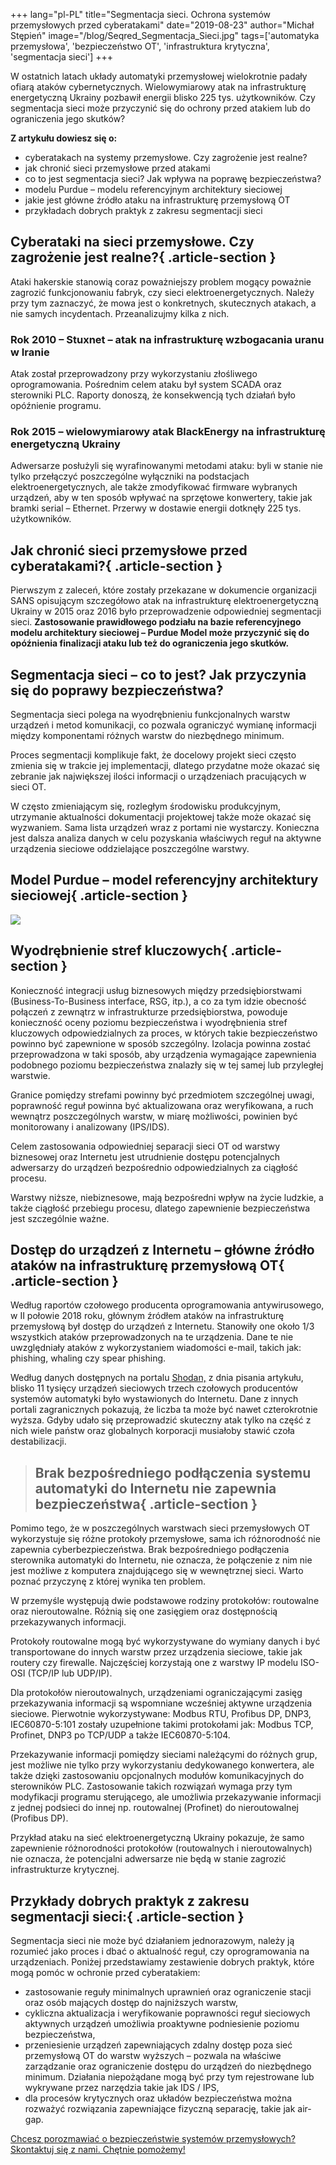 +++
lang="pl-PL"
title="Segmentacja sieci. Ochrona systemów przemysłowych przed cyberatakami"
date="2019-08-23"
author="Michał Stępień"
image="/blog/Seqred_Segmentacja_Sieci.jpg"
tags=['automatyka przemysłowa', 'bezpieczeństwo OT', 'infrastruktura krytyczna', 'segmentacja sieci']
+++

W ostatnich latach układy automatyki przemysłowej wielokrotnie padały ofiarą ataków cybernetycznych. Wielowymiarowy atak na infrastrukturę energetyczną Ukrainy pozbawił energii blisko 225 tys. użytkowników. Czy segmentacja sieci może przyczynić się do ochrony przed atakiem lub do ograniczenia jego skutków?

**Z artykułu dowiesz się o:**

*   cyberatakach na systemy przemysłowe. Czy zagrożenie jest realne?
*   jak chronić sieci przemysłowe przed atakami
*   co to jest segmentacja sieci? Jak wpływa na poprawę bezpieczeństwa?
*   modelu Purdue – modelu referencyjnym architektury sieciowej
*   jakie jest główne źródło ataku na infrastrukturę przemysłową OT
*   przykładach dobrych praktyk z zakresu segmentacji sieci


 ## Cyberataki na sieci przemysłowe. Czy zagrożenie jest realne?{ .article-section }

Ataki hakerskie stanowią coraz poważniejszy problem mogący poważnie zagrozić funkcjonowaniu fabryk, czy sieci elektroenergetycznych. Należy przy tym zaznaczyć, że mowa jest o konkretnych, skutecznych atakach, a nie samych incydentach. Przeanalizujmy kilka z nich.

### Rok 2010 – Stuxnet – atak na infrastrukturę wzbogacania uranu w Iranie

Atak został przeprowadzony przy wykorzystaniu złośliwego oprogramowania. Pośrednim celem ataku był system SCADA oraz sterowniki PLC. Raporty donoszą, że konsekwencją tych działań było opóźnienie programu.

### Rok 2015 – wielowymiarowy atak BlackEnergy na infrastrukturę energetyczną Ukrainy

Adwersarze posłużyli się wyrafinowanymi metodami ataku: byli w stanie nie tylko przełączyć poszczególne wyłączniki na podstacjach elektroenergetycznych, ale także zmodyfikować firmware wybranych urządzeń, aby w ten sposób wpływać na sprzętowe konwertery, takie jak bramki serial – Ethernet. Przerwy w dostawie energii dotknęły 225 tys. użytkowników.

## Jak chronić sieci przemysłowe przed cyberatakami?{ .article-section }

Pierwszym z zaleceń, które zostały przekazane w dokumencie organizacji SANS opisującym szczegółowo atak na infrastrukturę elektroenergetyczną Ukrainy w 2015 oraz 2016 było przeprowadzenie odpowiedniej segmentacji sieci. **Zastosowanie prawidłowego podziału na bazie referencyjnego modelu architektury sieciowej – Purdue Model może przyczynić się do opóźnienia finalizacji ataku lub też do ograniczenia jego skutków.**

## Segmentacja sieci – co to jest? Jak przyczynia się do poprawy bezpieczeństwa?

Segmentacja sieci polega na wyodrębnieniu funkcjonalnych warstw urządzeń i metod komunikacji, co pozwala ograniczyć wymianę informacji między komponentami różnych warstw do niezbędnego minimum.

Proces segmentacji komplikuje fakt, że docelowy projekt sieci często zmienia się w trakcie jej implementacji, dlatego przydatne może okazać się zebranie jak największej ilości informacji o urządzeniach pracujących w sieci OT.

W często zmieniającym się, rozległym środowisku produkcyjnym, utrzymanie aktualności dokumentacji projektowej także może okazać się wyzwaniem. Sama lista urządzeń wraz z portami nie wystarczy. Konieczna jest dalsza analiza danych w celu pozyskania właściwych reguł na aktywne urządzenia sieciowe oddzielające poszczególne warstwy.

## **Model Purdue – model referencyjny architektury sieciowej**{ .article-section }

![](/blog/Purdue_Model_Architektury_Sieciowej.jpg)

## **Wyodrębnienie stref kluczowych**{ .article-section }

Konieczność integracji usług biznesowych między przedsiębiorstwami (Business-To-Business interface, RSG, itp.), a co za tym idzie obecność połączeń z zewnątrz w infrastrukturze przedsiębiorstwa, powoduje konieczność oceny poziomu bezpieczeństwa i wyodrębnienia stref kluczowych odpowiedzialnych za proces, w których takie bezpieczeństwo powinno być zapewnione w sposób szczególny. Izolacja powinna zostać przeprowadzona w taki sposób, aby urządzenia wymagające zapewnienia podobnego poziomu bezpieczeństwa znalazły się w tej samej lub przyległej warstwie.

Granice pomiędzy strefami powinny być przedmiotem szczególnej uwagi, poprawność reguł powinna być aktualizowana oraz weryfikowana, a ruch wewnątrz poszczególnych warstw, w miarę możliwości, powinien być monitorowany i analizowany (IPS/IDS).

Celem zastosowania odpowiedniej separacji sieci OT od warstwy biznesowej oraz Internetu jest utrudnienie dostępu potencjalnych adwersarzy do urządzeń bezpośrednio odpowiedzialnych za ciągłość procesu.

Warstwy niższe, niebiznesowe, mają bezpośredni wpływ na życie ludzkie, a także ciągłość przebiegu procesu, dlatego zapewnienie bezpieczeństwa jest szczególnie ważne.

## Dostęp do urządzeń z Internetu – główne źródło ataków na infrastrukturę przemysłową OT{ .article-section }

Według raportów czołowego producenta oprogramowania antywirusowego, w II połowie 2018 roku, głównym źródłem ataków na infrastrukturę przemysłową był dostęp do urządzeń z Internetu. Stanowiły one około 1/3 wszystkich ataków przeprowadzonych na te urządzenia. Dane te nie uwzględniały ataków z wykorzystaniem wiadomości e-mail, takich jak: phishing, whaling czy spear phishing.

Według danych dostępnych na portalu [Shodan,](https://seqred.pl/shodan-rekonesans-infrastruktury-it-ot/) z dnia pisania artykułu, blisko 11 tysięcy urządzeń sieciowych trzech czołowych producentów systemów automatyki było wystawionych do Internetu. Dane z innych portali zagranicznych pokazują, że liczba ta może być nawet czterokrotnie wyższa. Gdyby udało się przeprowadzić skuteczny atak tylko na część z nich wiele państw oraz globalnych korporacji musiałoby stawić czoła destabilizacji.

> ## Brak bezpośredniego podłączenia systemu automatyki do Internetu nie zapewnia bezpieczeństwa{ .article-section }

Pomimo tego, że w poszczególnych warstwach sieci przemysłowych OT wykorzystuje się różne protokoły przemysłowe, sama ich różnorodność nie zapewnia cyberbezpieczeństwa. Brak bezpośredniego podłączenia sterownika automatyki do Internetu, nie oznacza, że połączenie z nim nie jest możliwe z komputera znajdującego się w wewnętrznej sieci. Warto poznać przyczynę z której wynika ten problem.

W przemyśle występują dwie podstawowe rodziny protokołów: routowalne oraz nieroutowalne. Różnią się one zasięgiem oraz dostępnością przekazywanych informacji.

Protokoły routowalne mogą być wykorzystywane do wymiany danych i być transportowane do innych warstw przez urządzenia sieciowe, takie jak routery czy firewalle. Najczęściej korzystają one z warstwy IP modelu ISO-OSI (TCP/IP lub UDP/IP).

Dla protokołów nieroutowalnych, urządzeniami ograniczającymi zasięg przekazywania informacji są wspomniane wcześniej aktywne urządzenia sieciowe. Pierwotnie wykorzystywane: Modbus RTU, Profibus DP, DNP3, IEC60870-5:101 zostały uzupełnione takimi protokołami jak: Modbus TCP, Profinet, DNP3 po TCP/UDP a także IEC60870-5:104.

Przekazywanie informacji pomiędzy sieciami należącymi do różnych grup, jest możliwe nie tylko przy wykorzystaniu dedykowanego konwertera, ale także dzięki zastosowaniu opcjonalnych modułów komunikacyjnych do sterowników PLC. Zastosowanie takich rozwiązań wymaga przy tym modyfikacji programu sterującego, ale umożliwia przekazywanie informacji z jednej podsieci do innej np. routowalnej (Profinet) do nieroutowalnej (Profibus DP).

Przykład ataku na sieć elektroenergetyczną Ukrainy pokazuje, że samo zapewnienie różnorodności protokołów (routowalnych i nieroutowalnych) nie oznacza, że potencjalni adwersarze nie będą w stanie zagrozić infrastrukturze krytycznej.

## Przykłady dobrych praktyk z zakresu segmentacji sieci:{ .article-section }

Segmentacja sieci nie może być działaniem jednorazowym, należy ją rozumieć jako proces i dbać o aktualność reguł, czy oprogramowania na urządzeniach. Poniżej przedstawiamy zestawienie dobrych praktyk, które mogą pomóc w ochronie przed cyberatakiem:

*   zastosowanie reguły minimalnych uprawnień oraz ograniczenie stacji oraz osób mających dostęp do najniższych warstw,
*   cykliczna aktualizacja i weryfikowanie poprawności reguł sieciowych aktywnych urządzeń umożliwia proaktywne podniesienie poziomu bezpieczeństwa,
*   przeniesienie urządzeń zapewniających zdalny dostęp poza sieć przemysłową OT do warstw wyższych – pozwala na właściwe zarządzanie oraz ograniczenie dostępu do urządzeń do niezbędnego minimum. Działania niepożądane mogą być przy tym rejestrowane lub wykrywane przez narzędzia takie jak IDS / IPS,
*   dla procesów krytycznych oraz układów bezpieczeństwa można rozważyć rozwiązania zapewniające fizyczną separację, takie jak air-gap.

[Chcesz porozmawiać o bezpieczeństwie systemów przemysłowych? Skontaktuj się z nami. Chętnie pomożemy!](https://seqred.pl/kontakt/)
